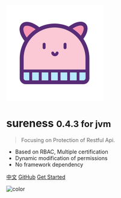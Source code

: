 ![logo](_media/hat-128.svg)

# sureness <small>0.4.3 for jvm</small>  

> Focusing on Protection of Restful Api.  

- Based on RBAC, Multiple certification  
- Dynamic modification of permissions  
- No framework dependency  

[中文](/cn/)
[GitHub](https://github.com/tomsun28/sureness/)
[Get Started](README.md)

![color](#e3f1ec)